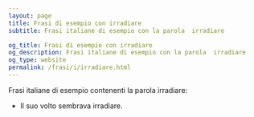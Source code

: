 ```yaml
---
layout: page
title: Frasi di esempio con irradiare 
subtitle: Frasi italiane di esempio con la parola  irradiare

og_title: Frasi di esempio con irradiare 
og_description: Frasi italiane di esempio con la parola  irradiare
og_type: website
permalink: /frasi/i/irradiare.html
---
```


Frasi italiane di esempio contenenti la parola irradiare:


- Il suo volto sembrava irradiare.
